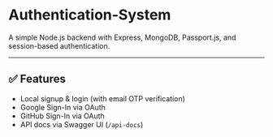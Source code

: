 # Authentication-System

A simple Node.js backend with Express, MongoDB, Passport.js, and session-based authentication.

---

## ✅ Features

- Local signup & login (with email OTP verification)
- Google Sign-In via OAuth
- GitHub Sign-In via OAuth
- API docs via Swagger UI (`/api-docs`)

